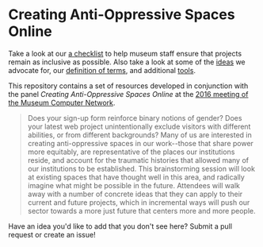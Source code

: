 # Creating Anti-Oppressive Spaces Online

Take a look at our [a
checklist](checklist.md) to help museum staff ensure that projects
remain as inclusive as possible. Also take a look at some of the
[ideas](ideas.md) we advocate for, our [definition of
terms](definitions.md), and additional [tools](tools.md).

This repository contains a set of resources developed in conjunction with the panel _Creating Anti-Oppressive Spaces Online_ at the [2016 meeting of the Museum Computer Network](http://conference.mcn.edu/2016/index.cfm).

> Does your sign-up form reinforce binary notions of gender? Does your latest web project unintentionally exclude visitors with different abilities, or from different backgrounds? Many of us are interested in creating anti-oppressive spaces in our work--those that share power more equitably, are representative of the places our institutions reside, and account for the traumatic histories that allowed many of our institutions to be established. This brainstorming session will look at existing spaces that have thought well in this area, and radically imagine what might be possible in the future. Attendees will walk away with a number of concrete ideas that they can apply to their current and future projects, which in incremental ways will push our sector towards a more just future that centers more and more people.

Have an idea you'd like to add that you don't see here? Submit a pull
request or create an issue!

